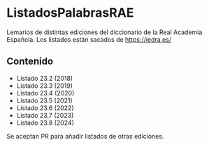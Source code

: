 # ListadosPalabrasRAE
Lemarios de distintas ediciones del diccionario de la Real Academia Española. Los listados están sacados de https://iedra.es/

## Contenido
- Listado 23.2 (2018)
- Listado 23.3 (2019)
- Listado 23.4 (2020)
- Listado 23.5 (2021)
- Listado 23.6 (2022)
- Listado 23.7 (2023)
- Listado 23.8 (2024)

Se aceptan PR para añadir listados de otras ediciones.
